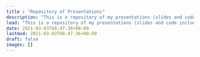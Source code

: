 ```yaml
---
title : "Repository of Presentations"
description: "This is a repository of my presentations (slides and code included!)."
lead: "This is a repository of my presentations (slides and code included!)."
date: 2021-03-93T08:47:36+00:00
lastmod: 2021-03-03T08:47:36+00:00
draft: false
images: []
---
```

